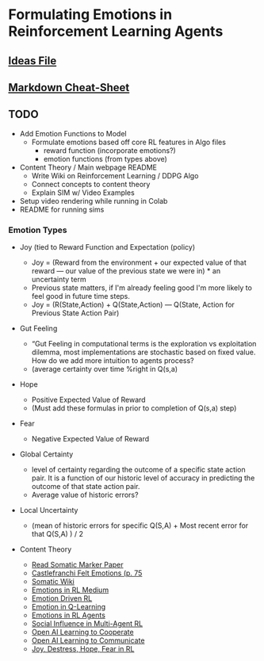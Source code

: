 # Formulating Emotions in Reinforcement Learning Agents

## [Ideas File](https://docs.google.com/document/d/1c3yM_woKnLbukBI9sGDSJJ4zpply-S0q2qNzZN6L4VE/edit)
## [Markdown Cheat-Sheet](https://github.com/adam-p/markdown-here/wiki/Markdown-Cheatsheet)
## TODO 
- Add Emotion Functions to Model 
    - Formulate emotions based off core RL features in Algo files
        - reward function (incorporate emotions?)
        - emotion functions (from types above)
- Content Theory / Main webpage README
    - Write Wiki on Reinforcement Learning / DDPG Algo 
    - Connect concepts to content theory 
    - Explain SIM w/ Video Examples
- Setup video rendering while running in Colab
- README for running sims


### Emotion Types
- Joy (tied to Reward Function and Expectation (policy)
    - Joy = (Reward from the environment + our expected value of that
    reward — our value of the previous state we were in) * an uncertainty term 
    - Previous state matters, if I'm already feeling good I'm more
    likely to feel good in future time steps.
    - Joy = (R(State,Action) + Q(State,Action) — Q(State, Action for Previous 
    State Action Pair)
- Gut Feeling
    - “Gut Feeling in computational terms is the exploration vs exploitation
    dilemma, most implementations are stochastic based on fixed value. How do
    we add more intuition to agents process? 
    - (average certainty over time %right in Q(s,a)
- Hope
    - Positive Expected Value of Reward 
    - (Must add these formulas in prior to completion of Q(s,a) step)
- Fear
    - Negative Expected Value of Reward
- Global Certainty
    -  level of certainty regarding the outcome of a specific state action pair. 
    It is a function of our historic level of accuracy in predicting the outcome 
    of that state action pair.
    - Average value of historic errors?
- Local Uncertainty
    - (mean of historic errors for specific Q(S,A) + Most recent error 
    for that Q(S,A) ) / 2

- Content Theory
    - [Read Somatic Marker Paper](https://www.brainmaster.com/software/pubs/brain/Dunn%20somatic_marker_hypothesis.pdf)
    - [Castlefranchi Felt Emotions (p. 75](https://d2l.depaul.edu/d2l/le/content/745964/viewContent/6387839/View)
    - [Somatic Wiki](https://en.wikipedia.org/wiki/Somatic_marker_hypothesis)
    - [Emotions in RL Medium](https://medium.com/datadriveninvestor/reinforcement-learning-towards-an-emotion-based-behavior-system-73e833c1ba75)
    - [Emotion Driven RL](https://pdfs.semanticscholar.org/0818/f199953a13fd933759beb8b2f461225c1cd8.pdf)
    - [Emotion in Q-Learning](https://arxiv.org/pdf/1609.01468.pdf)
    - [Emotions in RL Agents](https://arxiv.org/pdf/1705.05172.pdf)
    - [Social Influence in Multi-Agent RL](https://arxiv.org/pdf/1810.08647.pdf)
    - [Open AI Learning to Cooperate](https://openai.com/blog/learning-to-cooperate-compete-and-communicate/)
    - [Open AI Learning to Communicate](https://openai.com/blog/learning-to-cooperate-compete-and-communicate/)
    - [Joy, Destress, Hope, Fear in RL](https://dl.acm.org/doi/10.5555/2615731.2616089O)


    



